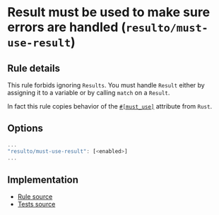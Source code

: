 # Result must be used to make sure errors are handled (`resulto/must-use-result`)

## Rule details

This rule forbids ignoring `Results`. You must handle `Result` either by
assigning it to a variable or by calling `match` on a `Result`.

In fact this rule copies behavior of the
[`#[must_use]`](https://doc.rust-lang.org/reference/attributes/diagnostics.html#the-must_use-attribute)
attribute from `Rust`.

## Options

```js
...
"resulto/must-use-result": [<enabled>]
...
```

## Implementation

- [Rule source](https://github.com/adjsky/resulto/blob/master/eslint-plugin/rules/must_use_result.ts)
- [Tests source](https://github.com/adjsky/resulto/blob/master/eslint-plugin/rules/must_use_result_test.ts)
